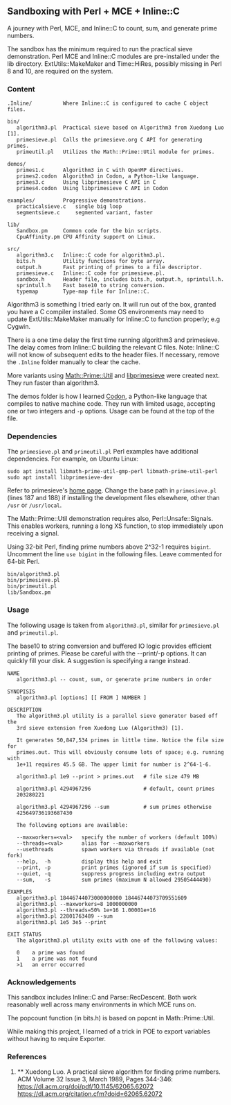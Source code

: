 ## Sandboxing with Perl + MCE + Inline::C

A journey with Perl, MCE, and Inline::C to count, sum, and generate prime numbers.

The sandbox has the minimum required to run the practical sieve demonstration.
Perl MCE and Inline::C modules are pre-installed under the lib directory.
ExtUtils::MakeMaker and Time::HiRes, possibly missing in Perl 8 and 10,
are required on the system.

### Content

    .Inline/          Where Inline::C is configured to cache C object files.

    bin/
       algorithm3.pl  Practical sieve based on Algorithm3 from Xuedong Luo [1].
       primesieve.pl  Calls the primesieve.org C API for generating primes.
       primeutil.pl   Utilizes the Math::Prime::Util module for primes.

    demos/
       primes1.c      Algorithm3 in C with OpenMP directives.
       primes2.codon  Algorithm3 in Codon, a Python-like language.
       primes3.c      Using libprimesieve C API in C
       primes4.codon  Using libprimesieve C API in Codon

    examples/         Progressive demonstrations.
       practicalsieve.c   single big loop
       segmentsieve.c     segmented variant, faster

    lib/
       Sandbox.pm     Common code for the bin scripts.
       CpuAffinity.pm CPU Affinity support on Linux.

    src/
       algorithm3.c   Inline::C code for algorithm3.pl.
       bits.h         Utility functions for byte array.
       output.h       Fast printing of primes to a file descriptor.
       primesieve.c   Inline::C code for primesieve.pl.
       sandbox.h      Header file, includes bits.h, output.h, sprintull.h.
       sprintull.h    Fast base10 to string conversion.
       typemap        Type-map file for Inline::C.

Algorithm3 is something I tried early on. It will run out of the box, granted
you have a C compiler installed. Some OS environments may need to update
ExtUtils::MakeMaker manually for Inline::C to function properly; e.g Cygwin.

There is a one time delay the first time running algorithm3 and primesieve.
The delay comes from Inline::C building the relevant C files. Note: Inline::C
will not know of subsequent edits to the header files. If necessary, remove the
`.Inline` folder manually to clear the cache.

More variants using [Math::Prime::Util](https://metacpan.org/pod/Math::Prime::Util)
and [libprimesieve](https://github.com/kimwalisch/primesieve) were created next.
They run faster than algorithm3.

The demos folder is how I learned [Codon](https://github.com/exaloop/codon),
a Python-like language that compiles to native machine code. They run with
limited usage, accepting one or two integers and `-p` options. Usage can be
found at the top of the file.

### Dependencies

The `primesieve.pl` and `primeutil.pl` Perl examples have additional dependencies.
For example, on Ubuntu Linux:

    sudo apt install libmath-prime-util-gmp-perl libmath-prime-util-perl
    sudo apt install libprimesieve-dev

Refer to primesieve's [home page](https://github.com/kimwalisch/primesieve).
Change the base path in `primesieve.pl` (lines 187 and 188) if installing
the development files elsewhere, other than `/usr` or `/usr/local`.

The Math::Prime::Util demonstration requires also, Perl::Unsafe::Signals.
This enables workers, running a long XS function, to stop immediately
upon receiving a signal.

Using 32-bit Perl, finding prime numbers above 2^32-1 requires `bigint`.
Uncomment the line `use bigint` in the following files. Leave commented
for 64-bit Perl.

    bin/algorithm3.pl
    bin/primesieve.pl
    bin/primeutil.pl
    lib/Sandbox.pm

### Usage

The following usage is taken from `algorithm3.pl`, similar for `primesieve.pl`
and `primeutil.pl`.

The base10 to string conversion and buffered IO logic provides efficient
printing of primes. Please be careful with the --print/-p options. It can
quickly fill your disk. A suggestion is specifying a range instead.

    NAME
       algorithm3.pl -- count, sum, or generate prime numbers in order

    SYNOPISIS
       algorithm3.pl [options] [[ FROM ] NUMBER ]

    DESCRIPTION
       The algorithm3.pl utility is a parallel sieve generator based off the
       3rd sieve extension from Xuedong Luo (Algorithm3) [1].

       It generates 50,847,534 primes in little time. Notice the file size for
       primes.out. This will obviously consume lots of space; e.g. running with
       1e+11 requires 45.5 GB. The upper limit for number is 2^64-1-6.

       algorithm3.pl 1e9 --print > primes.out   # file size 479 MB

       algorithm3.pl 4294967296                 # default, count primes
       203280221

       algorithm3.pl 4294967296 --sum           # sum primes otherwise
       425649736193687430

       The following options are available:

       --maxworkers=<val>   specify the number of workers (default 100%)
       --threads=<val>      alias for --maxworkers
       --usethreads         spawn workers via threads if available (not fork)
       --help,  -h          display this help and exit
       --print, -p          print primes (ignored if sum is specified)
       --quiet, -q          suppress progress including extra output
       --sum,   -s          sum primes (maximum N allowed 29505444490)

    EXAMPLES
       algorithm3.pl 18446744073000000000 18446744073709551609
       algorithm3.pl --maxworkers=8 1000000000
       algorithm3.pl --threads=50% 1e+16 1.00001e+16
       algorithm3.pl 22801763489 --sum
       algorithm3.pl 1e5 3e5 --print

    EXIT STATUS
       The algorithm3.pl utility exits with one of the following values:

       0    a prime was found
       1    a prime was not found
       >1   an error occurred

### Acknowledgements

This sandbox includes Inline::C and Parse::RecDescent. Both work reasonably
well across many environments in which MCE runs on.

The popcount function (in bits.h) is based on popcnt in Math::Prime::Util.

While making this project, I learned of a trick in POE to export variables
without having to require Exporter.

### References

1. ** Xuedong Luo.
   A practical sieve algorithm for finding prime numbers.
   ACM Volume 32 Issue 3, March 1989, Pages 344-346:
   https://dl.acm.org/doi/pdf/10.1145/62065.62072
   https://dl.acm.org/citation.cfm?doid=62065.62072

